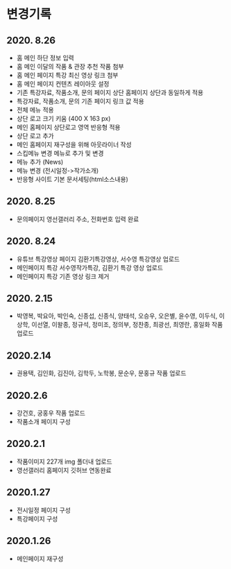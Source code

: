 # 변경기록
## 2020. 8.26
- 홈 메인 하단 정보 입력
- 홈 메인 이달의 작품 & 관장 추천 작품 첨부
- 홈 메인 페이지 특강 최신 영상 링크 첨부
- 홈 메인 페이지 컨텐츠 레이아웃 설정
- 기존 특강자료, 작품소개, 문의 페이지 상단 홈페이지 상단과 동일하게 적용
- 특강자료, 작품소개, 문의 기존 페이지 링크 값 적용
- 전체 메뉴 적용
- 상단 로고 크기 키움 (400 X 163 px)
- 메인 홈페이지 상단로고 영역 반응형 적용
- 상단 로고 추가
- 메인 홈페이지 재구성을 위해 아웃라이너 작성
- 스킵메뉴 변경 메뉴로 추가 및 변경
- 메뉴 추가 (News)
- 메뉴 변경 (전시일정->작가소개)
- 반응형 사이트 기본 문서세팅(html소스내용)

## 2020. 8.25
- 문의페이지 영선갤러리 주소, 전화번호 입력 완료

## 2020. 8.24
- 유튜브 특강영상 페이지 김환기특강영상, 서수영 특강영상 업로드
- 메인페이지 특강 서수영작가특강, 김환기 특강 영상 업로드
- 메인페이지 특강 기존 영상 링크 제거

## 2020. 2.15
- 박영복, 박요아, 박인숙, 신종섭, 신종식, 양태석, 오승우, 오은별, 윤수영, 이두식, 이상학, 이선열, 이왈종, 정규석, 정미조, 정의부, 정찬종, 최광선, 최영란, 홍일화 작품 업로드

## 2020.2.14
- 권용택, 김인화, 김진아, 김학두, 노학봉, 문순우, 문홍규 작품 업로드

## 2020.2.6
- 강건호, 궁홍우 작품 업로드
- 작품소개 페이지 구성

## 2020.2.1
- 작품이미지 227개 img 폴더내 업로드
- 영선갤러리 홈페이지 깃허브 연동완료

## 2020.1.27
- 전시일정 페이지 구성
- 특강페이지 구성

## 2020.1.26
- 메인페이지 재구성

